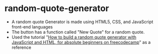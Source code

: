 # random-quote-generator
  - A random quote Generator is made using HTML5, CSS, and JavaScript front-end languages
  - The button has a function called "New Quote" for a random quote.
  - Used the tutorial "<a href="https://www.freecodecamp.org/news/creating-a-bare-bones-quote-generator-with-javascript-and-html-for-absolute-beginners-5264e1725f08/">How to build a random quote generator with JavaScript and HTML, for absolute beginners on freecodecamp</a>" as a reference
